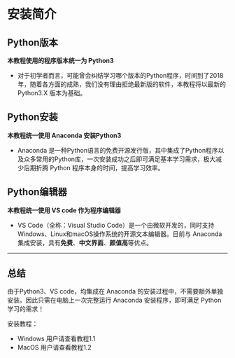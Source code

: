 # 安装简介


## Python版本
**本教程使用的程序版本统一为 Python3**
- 对于初学者而言，可能曾会纠结学习哪个版本的Python程序，时间到了2018年，随着各方面的成熟，我们没有理由拒绝最新版的软件，本教程将以最新的 Python3.X 版本为基础。

## Python安装
**本教程统一使用 Anaconda 安装Python3**
- Anaconda 是一种Python语言的免费开源发行版，其中集成了Python程序以及众多常用的Python库，一次安装成功之后即可满足基本学习需求，极大减少后期折腾 Python 程序本身的时间，提高学习效率。

## Python编辑器
**本教程统一使用 VS code 作为程序编辑器**
- VS Code（全称：Visual Studio Code）是一个由微软开发的，同时支持Windows、Linux和macOS操作系统的开源文本编辑器。目前与 Anaconda 集成安装，具有**免费**、**中文界面**、**颜值高**等优点。



---


## 总结

由于Python3、VS code，均集成在 Anaconda 的安装过程中，不需要额外单独安装。因此只需在电脑上一次完整运行 Anaconda 安装程序，即可满足 Python 学习的需求！

安装教程：
- Windows 用户请查看教程1.1
- MacOS 用户请查看教程1.2














